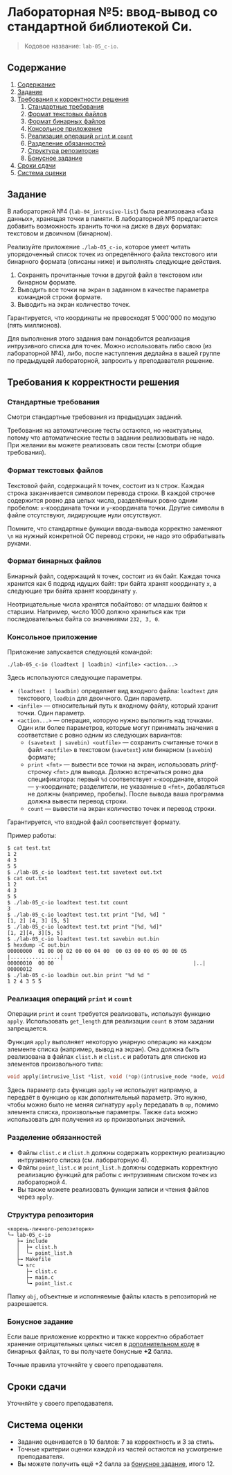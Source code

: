 # Лабораторная №5: ввод-вывод со стандартной библиотекой Си.

> Кодовое название: `lab-05_c-io`.

## Содержание
1. [Содержание](#содержание)
1. [Задание](#задание)
1. [Требования к корректности решения](#требования-к-корректности-решения)
    1. [Стандартные требования](#стандартные-требования)
    1. [Формат текстовых файлов](#формат-текстовых-файлов)
    1. [Формат бинарных файлов](#формат-бинарных-файлов)
    1. [Консольное приложение](#консольное-приложение)
    1. [Реализация операций `print` и `count`](#реализация-операций-print-и-count)
    1. [Разделение обязанностей](#разделение-обязанностей)
    1. [Структура репозитория](#структура-репозитория)
    1. [Бонусное задание](#бонусное-задание)
1. [Сроки сдачи](#сроки-сдачи)
1. [Система оценки](#система-оценки)

## Задание
В лабораторной №4 (`lab-04_intrusive-list`) была реализована «база данных», хранящая точки в памяти.
В лабораторной №5 предлагается добавить возможность хранить точки на диске в двух форматах:
текстовом и двоичном (бинарном).

Реализуйте приложение `./lab-05_c-io`, которое умеет читать упорядоченный список точек из определённого
файла текстового или бинарного формата (описаны ниже) и выполнять следующие действия.

1. Сохранять прочитанные точки в другой файл в текстовом или бинарном формате.
1. Выводить все точки на экран в заданном в качестве параметра командной строки формате.
1. Выводить на экран количество точек.

Гарантируется, что координаты не превосходят 5'000'000 по модулю (пять миллионов).

Для выполнения этого задания вам понадобится реализация интрузивного списка для точек.
Можно использовать либо свою (из лабораторной №4), либо, после наступления дедлайна в вашей группе по предыдущей
лабораторной, запросить у преподавателя решение.

## Требования к корректности решения
### Стандартные требования
Смотри стандартные требования из предыдущих заданий.

Требования на автоматические тесты остаются, но неактуальны, потому что автоматические тесты
в задании реализовывать не надо.
При желании вы можете реализовать свои тесты (смотри общие требования).

### Формат текстовых файлов
Текстовой файл, содержащий `N` точек, состоит из `N` строк.
Каждая строка заканчивается символом перевода строки.
В каждой строчке содержится ровно два целых числа, разделённых ровно одним пробелом:
`x`-координата точки и `y`-координата точки.
Другие символы в файле отсутствуют, лидирующие нули отсутствуют.

Помните, что стандартные функции ввода-вывода корректно заменяют `\n`
на нужный конкретной ОС перевод строки, не надо это обрабатывать руками.

### Формат бинарных файлов
Бинарный файл, содержащий `N` точек, состоит из `6N` байт.
Каждая точка хранится как 6 подряд идущих байт: три байта хранят координату
`x`, а следующие три байта хранят координату `y`.

Неотрицательные числа хранятся побайтово: от младших байтов к старшим.
Например, число 1000 должно храниться как три последовательных байта со
значениями `232, 3, 0`.

### Консольное приложение
Приложение запускается следующей командой:

```
./lab-05_c-io (loadtext | loadbin) <infile> <action...>
```

Здесь используются следующие параметры.

* `(loadtext | loadbin)` определяет вид входного файла: `loadtext` для текстового, `loadbin` для
  двоичного. Один параметр.
* `<infile>` — относительный путь к входному файлу, который хранит точки. Один параметр.
* `<action...>` — операция, которую нужно выполнить над точками. Один или более параметров, которые
  могут принимать значения в соответствие с ровно одним из следующих вариантов:
  * `(savetext | savebin) <outfile>` — сохранить считанные точки в файл `<outfile>` в текстовом
    (`savetext`) или бинарном (`savebin`) формате;
  * `print <fmt>` — вывести все точки на экран, использовать _printf_-строчку `<fmt>` для вывода.
    Должно встречаться ровно два спецификатора: первый `%d` соответствует `x`-координате, второй — 
    `y`-координате;
    разделители, не указанные в `<fmt>`, добавляться не должны (например, пробелы).
    После вывода ваша программа должна вывести перевод строки.
  * `count` — вывести на экран количество точек и перевод строки.

Гарантируется, что входной файл соответствует формату.

Пример работы:

```
$ cat test.txt
1 2
4 3
5 5
$ ./lab-05_c-io loadtext test.txt savetext out.txt
$ cat out.txt
1 2
4 3
5 5
$ ./lab-05_c-io loadtext test.txt count
3
$ ./lab-05_c-io loadtext test.txt print "[%d, %d] "
[1, 2] [4, 3] [5, 5] 
$ ./lab-05_c-io loadtext test.txt print "[%d, %d]"
[1, 2][4, 3][5, 5]
$ ./lab-05_c-io loadtext test.txt savebin out.bin
$ hexdump -C out.bin
00000000  01 00 00 02 00 00 04 00  00 03 00 00 05 00 00 05  |................|
00000010  00 00                                             |..|
00000012
$ ./lab-05_c-io loadbin out.bin print "%d %d "
1 2 4 3 5 5 
```

### Реализация операций `print` и `count`
Операции `print` и `count` требуется реализовать, используя функцию `apply`.
Использовать `get_length` для реализации `count` в этом задании запрещается.

Функция `apply` выполняет некоторую унарную операцию на каждом элементе списка
(например, вывод на экран).
Она должна быть реализована в файлах `clist.h` и `clist.c` и работать для списков
из элементов произвольного типа:

```c
void apply(intrusive_list *list, void (*op)(intrusive_node *node, void *data), void *data);
```

Здесь параметр `data` функция `apply` не использует напрямую, а передаёт в функцию `op` как 
дополнительный параметр. Это нужно, чтобы можно было не меняя сигнатуру `apply` передавать в `op`,
помимо элемента списка, произвольные параметры. Также `data` можно использовать для получения из
`op` произвольных значений.

### Разделение обязанностей
* Файлы `clist.c` и `clist.h` должны содержать корректную реализацию интрузивного списка (см.
  лабораторную 4).
* Файлы `point_list.c` и `point_list.h` должны содержать корректную реализацию функций для работы
  с интрузивным списком точек из лабораторной 4.
* Вы также можете реализовать функции записи и чтения файлов через `apply`.

### Структура репозитория
```
<корень-личного-репозитория>
╰╼ lab-05_c-io
   ├╼ include
   │  ├╼ clist.h
   │  ╰╼ point_list.h
   ├╼ Makefile
   ╰╼ src
      ├╼ clist.c
      ├╼ main.c
      ╰╼ point_list.c
```

Папку `obj`, объектные и исполняемые файлы класть в репозиторий не разрешается.

### Бонусное задание
Если ваше приложение корректно и также корректно обработает хранение отрицательных целых чисел в 
[дополнительном коде][ru-wiki-twos-complement] в бинарных файлах, то вы получаете бонусные **+2** балла.

Точные правила уточняйте у своего преподавателя.

## Сроки сдачи

Уточняйте у своего преподавателя.

## Система оценки

* Задание оценивается в 10 баллов: 7 за корректность и 3 за стиль.
* Точные критерии оценки каждой из частей остаются на усмотрение преподавателя.
* Вы можете получить ещё +2 балла за [бонусное задание](#бонусное-задание), итого 12.

[ru-wiki-twos-complement]: https://ru.wikipedia.org/wiki/%D0%94%D0%BE%D0%BF%D0%BE%D0%BB%D0%BD%D0%B8%D1%82%D0%B5%D0%BB%D1%8C%D0%BD%D1%8B%D0%B9_%D0%BA%D0%BE%D0%B4
